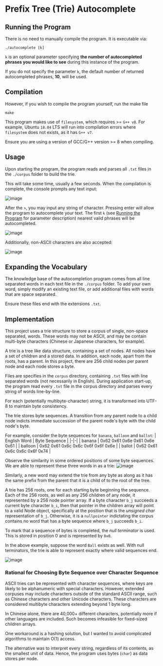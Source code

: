 # Prefix Tree (Trie) Autocomplete
## Running the Program
There is no need to manually compile the program. It is executable via:
```
./autocomplete [k]
```
`k` is an optional parameter specifying **the number of autocompleted phrases you would like to see** during this instance of the program.

If you do not specify the parameter `k`, the default number of returned autocompleted phrases, **10**, will be used.

## Compilation
However, if you wish to compile the program yourself, run the make file

```
make
```

This program makes use of `filesystem`, which requires >= `G++ v8`. For example, Ubuntu `18.04` LTS will run into compilation errors where `filesystem` does not exists, as it has `G++ v7`.

Ensure you are using a version of GCC/G++ version >= 8 when compiling.

## Usage
Upon starting the program, the program reads and parses all `.txt` files in the `./corpus` folder to build the trie.

This will take some time, usually a few seconds. When the compilation is complete, the console prompts any text input:

![image](https://github.com/rui-han-crh/trie-autocomplete/assets/15359033/0913ef60-be0b-45a0-9a3e-53d45989cace)

After the `>`, you may input any string of character. Pressing enter will allow the program to autocomplete your text. The first `k` (see [Running the Program](#running-the-program) for parameter description) nearest valid phrases will be autocompleted.

![image](https://github.com/rui-han-crh/trie-autocomplete/assets/15359033/2ca009a9-54c7-4c43-b36c-8115dee8b8b6)

Additionally, non-ASCII characters are also accepted:

![image](https://github.com/rui-han-crh/trie-autocomplete/assets/15359033/00254961-e8aa-4b74-974c-8e66c1a1d207)

## Expanding the Vocabulary
The knowledge base of the autocompletion program comes from all line separated words in each text file in the `./corpus` folder. To add your own word, simply modify an existing text file, or add additional files with words that are space separated.

Ensure these files end with the extensions `.txt`.

## Implementation

This project uses a trie structure to store a corpus of single, non-space separated, words. These words may not be ASCII, and may be contain multi-byte characters (Chinese or Japanese characters, for example).

A trie is a tree like data structure, containing a set of nodes. All nodes have a set of children and a stored data. In addition, each node, apart from the roots, has a parent. In this project, there are 256 child nodes per parent node and each node stores a byte.

Files are specifies in the `corpus` directory, containing `.txt` files with line separated words (not necessarily in English). During application start-up, the program read every `.txt` file in the corpus directory and parses every string of words line-by-line.

For each (potentially multibyte-character) string, it is transformed into UTF-8 to maintain byte consistency.

The trie stores byte sequences. A transition from any parent node to a child node indicts immediate succession of the parent node's byte with the child node's byte.

For example, consider the byte sequences for `banana`, `balloon` and `ballot`:
| English Word | Byte Sequence |
|-|-|
| banana | 0x62 0x61 0x6e 0x61 0x6e 0x61 |
| balloon | 0x62 0x61 0x6c 0x6c 0x6f 0x6f 0x6e |
| ballot | 0x62 0x61 0x6c 0x6c 0x6f 0x74 |

Observe the similarity in some ordered positions of some byte sequences. We are able to represent these three words in as a trie:
![image](https://github.com/rui-han-crh/trie-autocomplete/assets/15359033/104a46ef-f866-4b63-b554-6c08477b6650)

Similarly, a new word may extend the trie from any byte as along as it has the same prefix from the parent that it is a child of to the root of the tree.

A trie has 256 roots, one for each starting byte beginning the sequence. Each of the 256 roots, as well as any 256 children of any node, it represented by a 256 node pointer array. If a byte character `b_j` succeeds a current byte character `b_i`, then that pointer in the children array will point to a valid Node object, specifically at the position that is the _unsigned char_ representation of `b_j`. Otherwise, it is a `nullpointer` indictating the corpus contains no word that has a byte sequence where `b_j` succeeds `b_i`.

To mark that a sequence of bytes is completed, the _null terminator_ is used. This is stored in position 0 and is represented by `0x0`.

In the above example, suppose the word `Ball` exists as well. With null terminators, the trie is able to represent exactly where valid sequences end.

![image](https://github.com/rui-han-crh/trie-autocomplete/assets/15359033/cc5c7f4c-67b4-41cb-9806-3b17e137c8c4)


### Rational for Choosing Byte Sequence over Character Sequence
ASCII tries can be represented with character sequences, where keys are likely to be alphanumeric with special characters. However, extended corpuses may include characters outside of the standard ASCII range, such as Chinese characters and other Unicode characters. These characters are considered multibyte characters extending beyond 1 byte long. 

In Chinese alone, there are 40,000+ different characters, potentially more if other languages are included. Such becomes infeasible for fixed-sized children arrays.

One workaround is a hashing solution, but I wanted to avoid complicated algorithms to maintain O(1) access.

The alternative was to interpret every string, regardless of its contents, as the smallest unit of data. Hence, the program uses bytes (`char`) as data stores per node.
